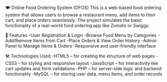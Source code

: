 🍽️ Online Food Ordering System (OFOS)
This is a web-based food ordering system that allows users to browse a restaurant menu, add items to their cart, and place orders seamlessly. The project simulates the basic functionality of a real-world food ordering app like Zomato or Swiggy.

🚀 Features
-User Registration & Login 
-Browse Food Menu by Categories 
-Add/Remove Items from Cart 
-Place Orders & View Order History
-Admin Panel to Manage Items & Orders
-Responsive and user-friendly interface

🛠️ Technologies Used
-HTML5 – for creating the structure of web pages
-CSS3 – for styling and responsive layout
-JavaScript – for interactivity like cart updates and form validations
-PHP – for server-side logic and backend functionality
-MySQL – for storing user data, menu items, and order records
